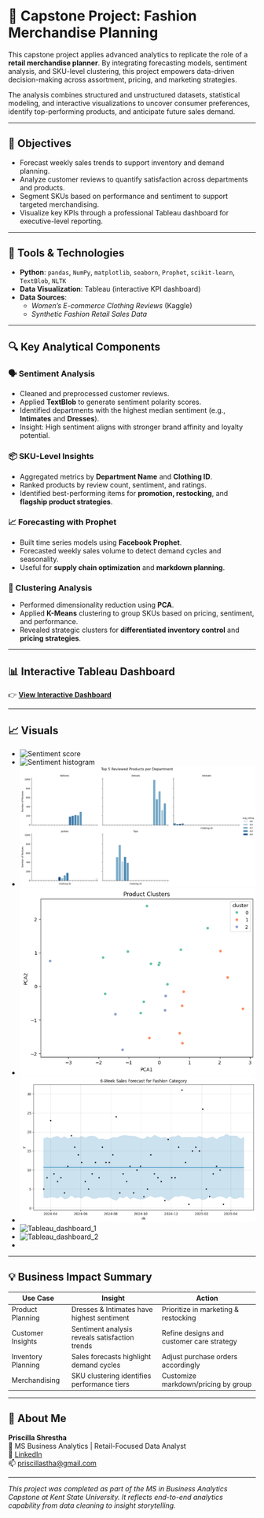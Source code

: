 # 👗 Capstone Project: Fashion Merchandise Planning

This capstone project applies advanced analytics to replicate the role of a **retail merchandise planner**. By integrating forecasting models, sentiment analysis, and SKU-level clustering, this project empowers data-driven decision-making across assortment, pricing, and marketing strategies.

The analysis combines structured and unstructured datasets, statistical modeling, and interactive visualizations to uncover consumer preferences, identify top-performing products, and anticipate future sales demand.

---

## 🎯 Objectives

- Forecast weekly sales trends to support inventory and demand planning.
- Analyze customer reviews to quantify satisfaction across departments and products.
- Segment SKUs based on performance and sentiment to support targeted merchandising.
- Visualize key KPIs through a professional Tableau dashboard for executive-level reporting.

---

## 🧰 Tools & Technologies

- **Python**: `pandas`, `NumPy`, `matplotlib`, `seaborn`, `Prophet`, `scikit-learn`, `TextBlob`, `NLTK`
- **Data Visualization**: Tableau (interactive KPI dashboard)
- **Data Sources**:
  - *Women’s E-commerce Clothing Reviews* (Kaggle)
  - *Synthetic Fashion Retail Sales Data*

---

## 🔍 Key Analytical Components

### 🗣 Sentiment Analysis
- Cleaned and preprocessed customer reviews.
- Applied **TextBlob** to generate sentiment polarity scores.
- Identified departments with the highest median sentiment (e.g., **Intimates** and **Dresses**).
- Insight: High sentiment aligns with stronger brand affinity and loyalty potential.

### 📦 SKU-Level Insights
- Aggregated metrics by **Department Name** and **Clothing ID**.
- Ranked products by review count, sentiment, and ratings.
- Identified best-performing items for **promotion, restocking**, and **flagship product strategies**.

### 📈 Forecasting with Prophet
- Built time series models using **Facebook Prophet**.
- Forecasted weekly sales volume to detect demand cycles and seasonality.
- Useful for **supply chain optimization** and **markdown planning**.

### 🧪 Clustering Analysis
- Performed dimensionality reduction using **PCA**.
- Applied **K-Means** clustering to group SKUs based on pricing, sentiment, and performance.
- Revealed strategic clusters for **differentiated inventory control** and **pricing strategies**.

---

## 📊 Interactive Tableau Dashboard

👉 **[View Interactive Dashboard](https://us-east-1.online.tableau.com/t/pshrest6-742e148f0f/views/Customerinsightsdashboard/Dashboard1)**


---

## 📈 Visuals


- ![Sentiment score](visual/Sentiments_score.png)
- ![Sentiment histogram](visual/Sentiment_histogram.png)
- ![Top Reviewed Products](visual/top_reviewed_products.png)
- ![SKU Clustering](visual/sku_clusters.png)
- ![Forecast Plot](visual/prophet_forecast.png)
- ![Tableau_dashboard_1](visual/dashboard_1.png)
- ![Tableau_dashboard_2](visual/Tableau%20dashboard%202)
- 
---
## 💡 Business Impact Summary

| Use Case | Insight | Action |
|----------|---------|--------|
| Product Planning | Dresses & Intimates have highest sentiment | Prioritize in marketing & restocking |
| Customer Insights | Sentiment analysis reveals satisfaction trends | Refine designs and customer care strategy |
| Inventory Planning | Sales forecasts highlight demand cycles | Adjust purchase orders accordingly |
| Merchandising | SKU clustering identifies performance tiers | Customize markdown/pricing by group |

---

## 👤 About Me

**Priscilla Shrestha**  
📍 MS Business Analytics | Retail-Focused Data Analyst  
🔗 [LinkedIn](https://www.linkedin.com/in/priscilla-shrestha-083b781b5/)  
📫 priscillastha@gmail.com 

---

*This project was completed as part of the MS in Business Analytics Capstone at Kent State University. It reflects end-to-end analytics capability from data cleaning to insight storytelling.*

